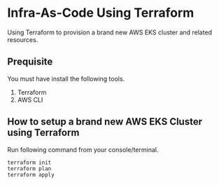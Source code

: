 # Infra-As-Code Using Terraform
Using Terraform to provision a brand new AWS EKS cluster and related resources.

## Prequisite
You must have install the following tools.
1. Terraform
2. AWS CLI

## How to setup a brand new AWS EKS Cluster using Terraform

Run following command from your console/terminal.
```
terraform init
terraform plan
terraform apply
```
